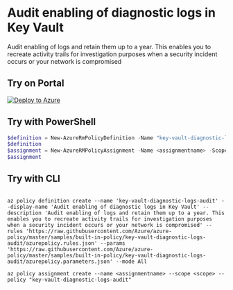 # Audit enabling of diagnostic logs in Key Vault

Audit enabling of logs and retain them up to a year. This enables you to recreate activity trails for investigation purposes when a security incident occurs or your network is compromised

## Try on Portal

[![Deploy to Azure](http://azuredeploy.net/deploybutton.png)](https://portal.azure.com/?feature.customportal=false&microsoft_azure_policy=true&microsoft_azure_policy_policyinsights=true&feature.microsoft_azure_security_policy=true&microsoft_azure_marketplace_policy=true#blade/Microsoft_Azure_Policy/CreatePolicyDefinitionBlade/uri/https%3A%2F%2Fraw.githubusercontent.com%2FAzure%2Fazure-policy%2Fmaster%2Fsamples%2Fbuilt-in-policy%2Fkey-vault-diagnostic-logs-audit%2Fazurepolicy.json)

## Try with PowerShell

````powershell
$definition = New-AzureRmPolicyDefinition -Name "key-vault-diagnostic-logs-audit" -DisplayName "Audit enabling of diagnostic logs in Key Vault" -description "Audit enabling of logs and retain them up to a year. This enables you to recreate activity trails for investigation purposes when a security incident occurs or your network is compromised" -Policy 'https://raw.githubusercontent.com/Azure/azure-policy/master/samples/built-in-policy/key-vault-diagnostic-logs-audit/azurepolicy.rules.json' -Parameter 'https://raw.githubusercontent.com/Azure/azure-policy/master/samples/built-in-policy/key-vault-diagnostic-logs-audit/azurepolicy.parameters.json' -Mode All
$definition
$assignment = New-AzureRMPolicyAssignment -Name <assignmentname> -Scope <scope> -effect <effect> -requiredRetentionDays <requiredRetentionDays> -PolicyDefinition $definition
$assignment 
````

## Try with CLI

````cli

az policy definition create --name 'key-vault-diagnostic-logs-audit' --display-name 'Audit enabling of diagnostic logs in Key Vault' --description 'Audit enabling of logs and retain them up to a year. This enables you to recreate activity trails for investigation purposes when a security incident occurs or your network is compromised' --rules 'https://raw.githubusercontent.com/Azure/azure-policy/master/samples/built-in-policy/key-vault-diagnostic-logs-audit/azurepolicy.rules.json' --params 'https://raw.githubusercontent.com/Azure/azure-policy/master/samples/built-in-policy/key-vault-diagnostic-logs-audit/azurepolicy.parameters.json' --mode All

az policy assignment create --name <assignmentname> --scope <scope> --policy "key-vault-diagnostic-logs-audit" 

````
